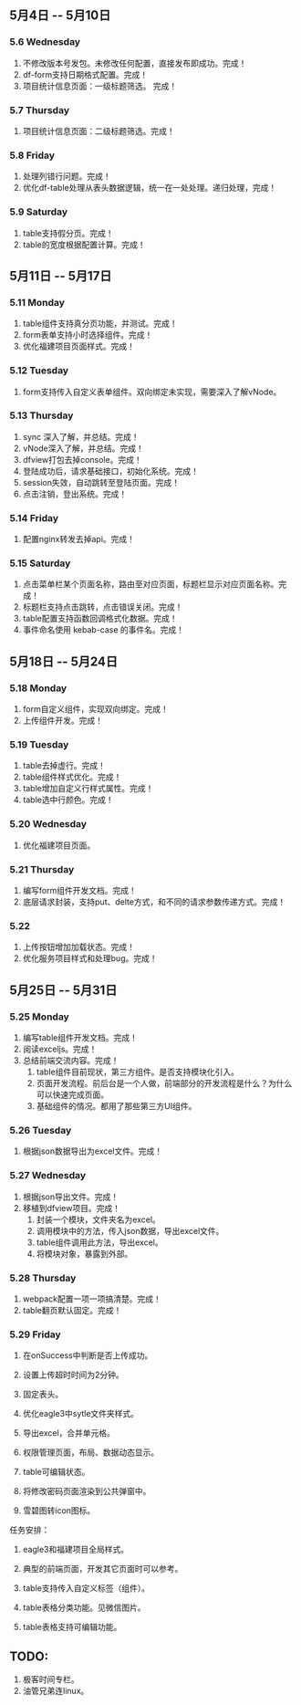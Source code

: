## 5月4日 -- 5月10日

### 5.6 Wednesday
1. 不修改版本号发包。未修改任何配置，直接发布即成功。完成！
2. df-form支持日期格式配置。完成！
3. 项目统计信息页面：一级标题筛选。 完成！

### 5.7 Thursday
1. 项目统计信息页面：二级标题筛选。完成！

### 5.8 Friday
1. 处理列错行问题。完成！
2. 优化df-table处理从表头数据逻辑，统一在一处处理。递归处理，完成！

### 5.9 Saturday
1. table支持假分页。完成！
2. table的宽度根据配置计算。完成！

## 5月11日 -- 5月17日

### 5.11 Monday
1. table组件支持真分页功能，并测试。完成！
2. form表单支持小时选择组件。完成！
3. 优化福建项目页面样式。完成！


### 5.12 Tuesday
1. form支持传入自定义表单组件。双向绑定未实现，需要深入了解vNode。


### 5.13 Thursday
1. sync 深入了解，并总结。完成！
2. vNode深入了解，并总结。完成！
3. dfview打包去掉console。完成！
4. 登陆成功后，请求基础接口，初始化系统。完成！
5. session失效，自动跳转至登陆页面。完成！
6. 点击注销，登出系统。完成！

### 5.14 Friday
1. 配置nginx转发去掉api。完成！

### 5.15 Saturday
1. 点击菜单栏某个页面名称，路由至对应页面，标题栏显示对应页面名称。完成！
2. 标题栏支持点击跳转，点击错误关闭。完成！
3. table配置支持函数回调格式化数据。完成！
4. 事件命名使用 kebab-case 的事件名。完成！

## 5月18日 -- 5月24日

### 5.18 Monday
1. form自定义组件，实现双向绑定。完成！
2. 上传组件开发。完成！

### 5.19 Tuesday
1. table去掉虚行。完成！
2. table组件样式优化。完成！
3. table增加自定义行样式属性。完成！
4. table选中行颜色。完成！

### 5.20 Wednesday
1. 优化福建项目页面。

### 5.21 Thursday
1. 编写form组件开发文档。完成！
2. 底层请求封装，支持put、delte方式，和不同的请求参数传递方式。完成！

### 5.22
1. 上传按钮增加加载状态。完成！
2. 优化服务项目样式和处理bug。完成！

## 5月25日 -- 5月31日

### 5.25 Monday
1. 编写table组件开发文档。完成！
2. 阅读exceljs。完成！
3. 总结前端交流内容。完成！
   1. table组件目前现状，第三方组件。是否支持模块化引入。
   2. 页面开发流程。前后台是一个人做，前端部分的开发流程是什么？为什么可以快速完成页面。
   3. 基础组件的情况。都用了那些第三方UI组件。

### 5.26 Tuesday
1. 根据json数据导出为excel文件。完成！

### 5.27 Wednesday
1. 根据json导出文件。完成！
2. 移植到dfview项目。完成！
   1. 封装一个模块，文件夹名为excel。
   2. 调用模块中的方法，传入json数据，导出excel文件。
   3. table组件调用此方法，导出excel。
   4. 将模块对象，暴露到外部。

### 5.28 Thursday
1. webpack配置一项一项搞清楚。完成！
2. table翻页默认固定。完成！

### 5.29 Friday
1. 在onSuccess中判断是否上传成功。
2. 设置上传超时时间为2分钟。
3. 固定表头。
4. 优化eagle3中sytle文件夹样式。
5. 导出excel，合并单元格。


3. 权限管理页面，布局、数据动态显示。
1. table可编辑状态。
1. 将修改密码页面渲染到公共弹窗中。
1. 雪碧图转icon图标。

任务安排：
1. eagle3和福建项目全局样式。
3. 典型的前端页面，开发其它页面时可以参考。

1. table支持传入自定义标签（组件）。
1. table表格分类功能。见微信图片。
1. table表格支持可编辑功能。

## TODO:
1. 极客时间专栏。
2. 油管兄弟连linux。
